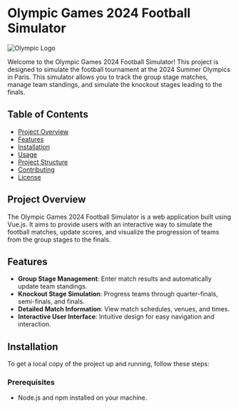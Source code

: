 # Olympic Games 2024 Football Simulator

![Olympic Logo](./src/assets/logo.png)

Welcome to the Olympic Games 2024 Football Simulator! This project is designed to simulate the football tournament at the 2024 Summer Olympics in Paris. This simulator allows you to track the group stage matches, manage team standings, and simulate the knockout stages leading to the finals.

## Table of Contents
- [Project Overview](#project-overview)
- [Features](#features)
- [Installation](#installation)
- [Usage](#usage)
- [Project Structure](#project-structure)
- [Contributing](#contributing)
- [License](#license)

## Project Overview
The Olympic Games 2024 Football Simulator is a web application built using Vue.js. It aims to provide users with an interactive way to simulate the football matches, update scores, and visualize the progression of teams from the group stages to the finals.

## Features
- **Group Stage Management**: Enter match results and automatically update team standings.
- **Knockout Stage Simulation**: Progress teams through quarter-finals, semi-finals, and finals.
- **Detailed Match Information**: View match schedules, venues, and times.
- **Interactive User Interface**: Intuitive design for easy navigation and interaction.

## Installation
To get a local copy of the project up and running, follow these steps:

### Prerequisites
- Node.js and npm installed on your machine.
